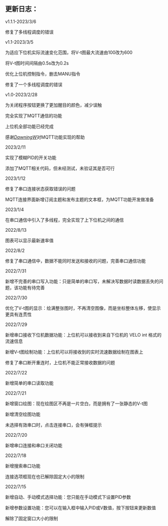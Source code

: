 ## 更新日志：

v1.1.1-2023/3/6

修复了多线程调度的错误

v1.1-2023/3/5

为适应下位机实际流速变化范围，将V-t图最大流速由100改为600

将V-t图时间间隔由0.5s改为0.2s

优化上位机控制指令，删去MANU指令

修复了一个多线程调度的错误

v1.0-2023/2/28

为关闭程序按钮更换了更加醒目的颜色，减少误触

完全实现了MQTT通信的功能

上位机全部功能已经完成

感谢[*DawningW*](https://github.com/DawningW)对MQTT功能实现的帮助

2023/2/11

实现了模糊PID的开关功能

添加了MQTT相关代码，但未经测试，未验证其是否可行

2023/1/12

修复了串口连接状态获取错误的问题

MQTT连接界面新增订阅主题和发布主题的文本框，为MQTT功能开发做准备

2023/1/4

在串口通信中引入了多线程，完全实现了上下位机之间的通信

2022/8/13

图表可以显示最新速率值

2022/8/2

修复了串口通信中，数据不能同时发送和接收的问题，完善串口通信功能

2022/7/31

新增不完善的串口写入功能：只是简单的串口写，未解决写数据时读数据丢失的问题，该功能有待完善

2022/7/30

优化了V-t图的显示：绘满整张图时，不再清空图像，而是坐标整体左移，使显示更具有连贯性

2022/7/29

新增串口接收下位机数据功能：上位机可以接收到来自下位机的 VELO int 格式的流速信息

新增V-t图绘制功能：上位机可以将接收到的实时流速数据绘制在图表上

修复了串口断开重连时，上位机不能正常接收数据的问题

2022/7/22

新增简单的串口读取功能

2022/7/21

新增窗口绘图：现在绘图区不再是一片空白，而是拥有了一张静态的V-t图

新增清空绘图功能

未选择有效串口时，点击连接串口，会有弹框提示

2022/7/20

新增串口连接和串口关闭功能

2022/7/18

新增搜索串口功能

连接选项框现在也已解除固定大小的限制

2022/7/15

新增自动、手动模式选择功能：您只能在手动模式下设置PID参数

新增参数设置功能：您可以在输入框中输入PID或V数值，按下按钮来更新数值

解除了固定窗口大小的限制
